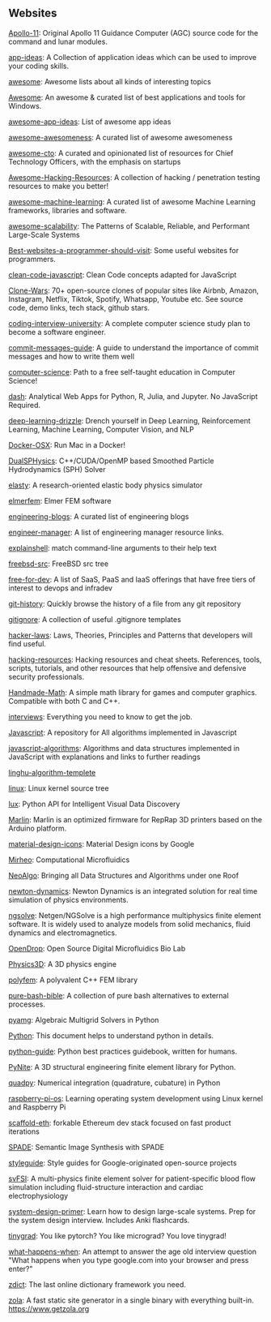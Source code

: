 ## Websites
[Apollo-11](https://github.com/chrislgarry/Apollo-11): Original Apollo 11 Guidance Computer (AGC) source code for the command and lunar modules.

[app-ideas](https://github.com/florinpop17/app-ideas): A Collection of application ideas which can be used to improve your coding skills.

[awesome](https://github.com/sindresorhus/awesome): Awesome lists about all kinds of interesting topics

[Awesome](https://github.com/Awesome-Windows/Awesome): An awesome & curated list of best applications and tools for Windows.

[awesome-app-ideas](https://github.com/tastejs/awesome-app-ideas): List of awesome app ideas

[awesome-awesomeness](https://github.com/bayandin/awesome-awesomeness): A curated list of awesome awesomeness

[awesome-cto](https://github.com/kuchin/awesome-cto): A curated and opinionated list of resources for Chief Technology Officers, with the emphasis on startups

[Awesome-Hacking-Resources](https://github.com/vitalysim/Awesome-Hacking-Resources): A collection of hacking / penetration testing resources to make you better!

[awesome-machine-learning](https://github.com/josephmisiti/awesome-machine-learning): A curated list of awesome Machine Learning frameworks, libraries and software.

[awesome-scalability](https://github.com/binhnguyennus/awesome-scalability): The Patterns of Scalable, Reliable, and Performant Large-Scale Systems

[Best-websites-a-programmer-should-visit](https://github.com/sdmg15/Best-websites-a-programmer-should-visit): Some useful websites for programmers.

[clean-code-javascript](https://github.com/ryanmcdermott/clean-code-javascript): Clean Code concepts adapted for JavaScript

[Clone-Wars](https://github.com/GorvGoyl/Clone-Wars): 70+ open-source clones of popular sites like Airbnb, Amazon, Instagram, Netflix, Tiktok, Spotify, Whatsapp, Youtube etc. See source code, demo links, tech stack, github stars.

[coding-interview-university](https://github.com/jwasham/coding-interview-university): A complete computer science study plan to become a software engineer.

[commit-messages-guide](https://github.com/RomuloOliveira/commit-messages-guide): A guide to understand the importance of commit messages and how to write them well

[computer-science](https://github.com/ossu/computer-science): Path to a free self-taught education in Computer Science!

[dash](https://github.com/plotly/dash): Analytical Web Apps for Python, R, Julia, and Jupyter. No JavaScript Required.

[deep-learning-drizzle](https://github.com/kmario23/deep-learning-drizzle): Drench yourself in Deep Learning, Reinforcement Learning, Machine Learning, Computer Vision, and NLP

[Docker-OSX](https://github.com/sickcodes/Docker-OSX): Run Mac in a Docker!

[DualSPHysics](https://github.com/DualSPHysics/DualSPHysics): C++/CUDA/OpenMP based Smoothed Particle Hydrodynamics (SPH) Solver

[elasty](https://github.com/yuki-koyama/elasty): A research-oriented elastic body physics simulator

[elmerfem](https://github.com/ElmerCSC/elmerfem): Elmer FEM software

[engineering-blogs](https://github.com/kilimchoi/engineering-blogs): A curated list of engineering blogs

[engineer-manager](https://github.com/ryanburgess/engineer-manager): A list of engineering manager resource links.

[explainshell](https://github.com/idank/explainshell): match command-line arguments to their help text

[freebsd-src](https://github.com/freebsd/freebsd-src): FreeBSD src tree 

[free-for-dev](https://github.com/ripienaar/free-for-dev): A list of SaaS, PaaS and IaaS offerings that have free tiers of interest to devops and infradev

[git-history](https://github.com/pomber/git-history): Quickly browse the history of a file from any git repository

[gitignore](https://github.com/github/gitignore): A collection of useful .gitignore templates

[hacker-laws](https://github.com/dwmkerr/hacker-laws): Laws, Theories, Principles and Patterns that developers will find useful.

[hacking-resources](https://github.com/Lifka/hacking-resources): Hacking resources and cheat sheets. References, tools, scripts, tutorials, and other resources that help offensive and defensive security professionals.

[Handmade-Math](https://github.com/HandmadeMath/Handmade-Math): A simple math library for games and computer graphics. Compatible with both C and C++.

[interviews](https://github.com/kdn251/interviews): Everything you need to know to get the job.

[Javascript](https://github.com/TheAlgorithms/Javascript): A repository for All algorithms implemented in Javascript

[javascript-algorithms](https://github.com/trekhleb/javascript-algorithms): Algorithms and data structures implemented in JavaScript with explanations and links to further readings

[linghu-algorithm-templete](https://github.com/ninechapter-algorithm/linghu-algorithm-templete)

[linux](https://github.com/torvalds/linux): Linux kernel source tree

[lux](https://github.com/lux-org/lux): Python API for Intelligent Visual Data Discovery

[Marlin](https://github.com/MarlinFirmware/Marlin): Marlin is an optimized firmware for RepRap 3D printers based on the Arduino platform.

[material-design-icons](https://github.com/google/material-design-icons): Material Design icons by Google

[Mirheo](https://github.com/cselab/Mirheo): Computational Microfluidics

[NeoAlgo](https://github.com/TesseractCoding/NeoAlgo): Bringing all Data Structures and Algorithms under one Roof

[newton-dynamics](https://github.com/MADEAPPS/newton-dynamics): Newton Dynamics is an integrated solution for real time simulation of physics environments.

[ngsolve](https://github.com/NGSolve/ngsolve): Netgen/NGSolve is a high performance multiphysics finite element software. It is widely used to analyze models from solid mechanics, fluid dynamics and electromagnetics.

[OpenDrop](https://github.com/GaudiLabs/OpenDrop): Open Source Digital Microfluidics Bio Lab

[Physics3D](https://github.com/ThePhysicsGuys/Physics3D): A 3D physics engine

[polyfem](https://github.com/polyfem/polyfem): A polyvalent C++ FEM library

[pure-bash-bible](https://github.com/dylanaraps/pure-bash-bible): A collection of pure bash alternatives to external processes.

[pyamg](https://github.com/pyamg/pyamg): Algebraic Multigrid Solvers in Python

[Python](https://github.com/geekcomputers/Python): This document helps to understand python in details.

[python-guide](https://github.com/realpython/python-guide): Python best practices guidebook, written for humans.

[PyNite](https://github.com/JWock82/PyNite): A 3D structural engineering finite element library for Python.

[quadpy](https://github.com/nschloe/quadpy): Numerical integration (quadrature, cubature) in Python

[raspberry-pi-os](https://github.com/s-matyukevich/raspberry-pi-os): Learning operating system development using Linux kernel and Raspberry Pi

[scaffold-eth](https://github.com/austintgriffith/scaffold-eth):  forkable Ethereum dev stack focused on fast product iterations

[SPADE](https://github.com/NVlabs/SPADE): Semantic Image Synthesis with SPADE

[styleguide](https://github.com/google/styleguide): Style guides for Google-originated open-source projects

[svFSI](https://github.com/SimVascular/svFSI): A multi-physics finite element solver for patient-specific blood flow simulation including fluid-structure interaction and cardiac electrophysiology

[system-design-primer](https://github.com/donnemartin/system-design-primer): Learn how to design large-scale systems. Prep for the system design interview. Includes Anki flashcards.

[tinygrad](https://github.com/geohot/tinygrad): You like pytorch? You like micrograd? You love tinygrad!

[what-happens-when](https://github.com/alex/what-happens-when): An attempt to answer the age old interview question "What happens when you type google.com into your browser and press enter?"

[zdict](https://github.com/zdict/zdict): The last online dictionary framework you need.

[zola](https://github.com/getzola/zola): A fast static site generator in a single binary with everything built-in. https://www.getzola.org
